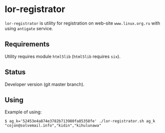 lor-registrator
===============

``lor-registrator`` is utility for registration on web-site
``www.linux.org.ru`` with using ``antigate`` service.


Requirements
-------------

Utility requires module ``html5lib`` (``html5lib`` requires ``six``).


Status
------

Developer version (git master branch).


Using
-----

Example of using:

    $ ag_k='52453e4a874e3782b713980fa85358fe' ./lor-registrator.sh ag_k
    "cojon@solvemail.info","kidin","kihulunawa"
